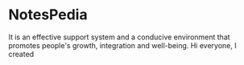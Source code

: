# NotesPedia
It is an effective support system and a conducive environment that promotes people's growth, integration and well-being.
Hi everyone, I created 
